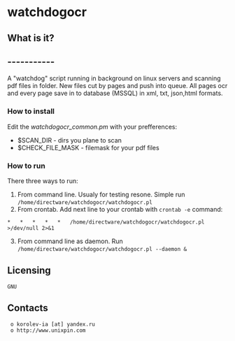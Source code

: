 #						watchdogocr


##  What is it?
##  -----------
A "watchdog" script running in background on linux servers and 
scanning pdf files in folder. New files cut by pages and push into queue.
All pages ocr and every page save in to database (MSSQL) in xml, txt, json,html formats.

### How to install


Edit the _watchdogocr_common.pm_ with your prefferences:
   +  $SCAN_DIR - dirs you plane to scan
   +  $CHECK_FILE_MASK - filemask for your pdf files


### How to run
There three ways to run:
   1. From command line. Usualy for testing resone. Simple run ```/home/directware/watchdogocr/watchdogocr.pl```
   2. From crontab. Add next line to your crontab with ```crontab -e``` command:
   ```
*	*	*	*	*	/home/directware/watchdogocr/watchdogocr.pl >/dev/null 2>&1
   ```
   3. From command line as daemon. Run ```/home/directware/watchdogocr/watchdogocr.pl --daemon &```
   
   
  Licensing
  ---------
	GNU

  Contacts
  --------

     o korolev-ia [at] yandex.ru
     o http://www.unixpin.com

